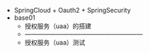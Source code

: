 - SpringCloud + Oauth2 + SpringSecurity
- base01 
  - 授权服务（uaa）的搭建
  - ———————————————————
  - 授权服务（uaa）测试